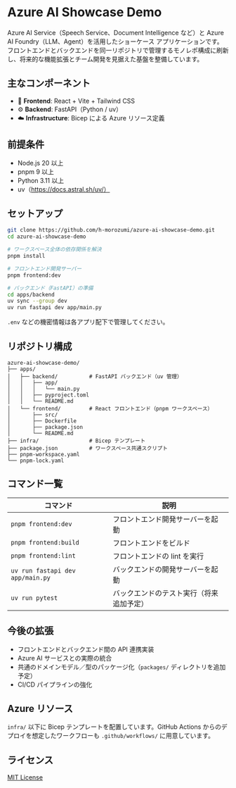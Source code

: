 # Azure AI Showcase Demo

Azure AI Service（Speech Service、Document Intelligence など）と Azure AI Foundry（LLM、Agent）を活用したショーケース アプリケーションです。フロントエンドとバックエンドを同一リポジトリで管理するモノレポ構成に刷新し、将来的な機能拡張とチーム開発を見据えた基盤を整備しています。

## 主なコンポーネント

- 🎨 **Frontend**: React + Vite + Tailwind CSS
- ⚙️ **Backend**: FastAPI（Python / uv）
- ☁️ **Infrastructure**: Bicep による Azure リソース定義

## 前提条件

- Node.js 20 以上
- pnpm 9 以上
- Python 3.11 以上
- uv（https://docs.astral.sh/uv/）

## セットアップ

```bash
git clone https://github.com/h-morozumi/azure-ai-showcase-demo.git
cd azure-ai-showcase-demo

# ワークスペース全体の依存関係を解決
pnpm install

# フロントエンド開発サーバー
pnpm frontend:dev

# バックエンド（FastAPI）の準備
cd apps/backend
uv sync --group dev
uv run fastapi dev app/main.py
```

`.env` などの機密情報は各アプリ配下で管理してください。

## リポジトリ構成

```
azure-ai-showcase-demo/
├── apps/
│   ├── backend/          # FastAPI バックエンド（uv 管理）
│   │   ├── app/
│   │   │   └── main.py
│   │   ├── pyproject.toml
│   │   └── README.md
│   └── frontend/         # React フロントエンド（pnpm ワークスペース）
│       ├── src/
│       ├── Dockerfile
│       ├── package.json
│       └── README.md
├── infra/                # Bicep テンプレート
├── package.json          # ワークスペース共通スクリプト
├── pnpm-workspace.yaml
└── pnpm-lock.yaml
```

## コマンド一覧

| コマンド | 説明 |
| --- | --- |
| `pnpm frontend:dev` | フロントエンド開発サーバーを起動 |
| `pnpm frontend:build` | フロントエンドをビルド |
| `pnpm frontend:lint` | フロントエンドの lint を実行 |
| `uv run fastapi dev app/main.py` | バックエンドの開発サーバーを起動 |
| `uv run pytest` | バックエンドのテスト実行（将来追加予定） |

## 今後の拡張

- フロントエンドとバックエンド間の API 連携実装
- Azure AI サービスとの実際の統合
- 共通のドメインモデル／型のパッケージ化（`packages/` ディレクトリを追加予定）
- CI/CD パイプラインの強化

## Azure リソース

`infra/` 以下に Bicep テンプレートを配置しています。GitHub Actions からのデプロイを想定したワークフローも `.github/workflows/` に用意しています。

## ライセンス

[MIT License](LICENSE)